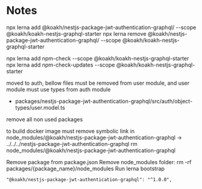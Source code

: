 # Notes

npx lerna add @koakh/nestjs-package-jwt-authentication-graphql/ --scope @koakh/koakh-nestjs-graphql-starter
npx lerna remove @koakh/nestjs-package-jwt-authentication-graphql/ --scope @koakh/koakh-nestjs-graphql-starter

npx lerna add npm-check --scope @koakh/koakh-nestjs-graphql-starter
npx lerna add npm-check-updates --scope @koakh/koakh-nestjs-graphql-starter


moved to auth, bellow files must be removed from user module, and user module must use types from auth module

- packages/nestjs-package-jwt-authentication-graphql/src/auth/object-types/user.model.ts

remove all non used packages 

to build docker image must remove symbolic link in
node_modules/@koakh/nestjs-package-jwt-authentication-graphql -> ../../../nestjs-package-jwt-authentication-graphql
rm node_modules/@koakh/nestjs-package-jwt-authentication-graphql

Remove package from package.json
Remove node_modules folder: rm -rf packages/{package_name}/node_modules
Run lerna bootstrap

    "@koakh/nestjs-package-jwt-authentication-graphql": "^1.0.0",



